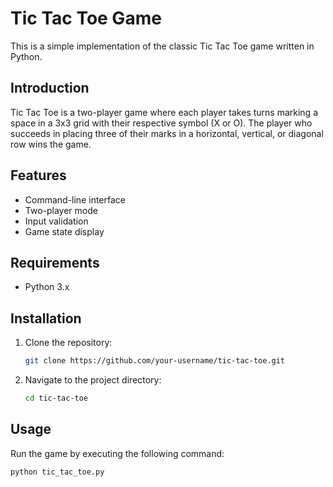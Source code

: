 # Tic Tac Toe Game

This is a simple implementation of the classic Tic Tac Toe game written in Python.


## Introduction

Tic Tac Toe is a two-player game where each player takes turns marking a space in a 3x3 grid with their respective symbol (X or O). The player who succeeds in placing three of their marks in a horizontal, vertical, or diagonal row wins the game.

## Features

- Command-line interface
- Two-player mode
- Input validation
- Game state display

## Requirements

- Python 3.x

## Installation

1. Clone the repository:
    ```sh
    git clone https://github.com/your-username/tic-tac-toe.git
    ```
2. Navigate to the project directory:
    ```sh
    cd tic-tac-toe
    ```

## Usage

Run the game by executing the following command:
```sh
python tic_tac_toe.py
